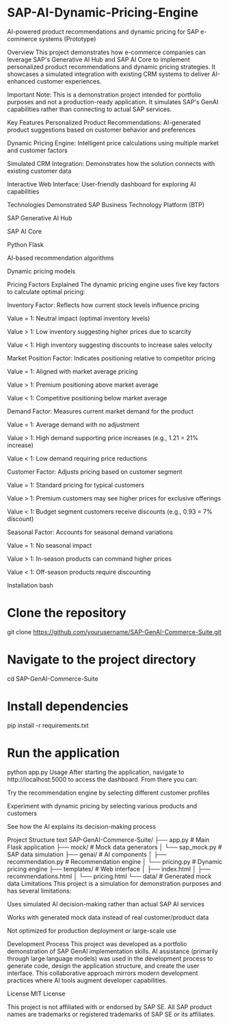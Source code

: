 # SAP-AI-Dynamic-Pricing-Engine
AI-powered product recommendations and dynamic pricing for SAP e-commerce systems (Prototype)

Overview
This project demonstrates how e-commerce companies can leverage SAP's Generative AI Hub and SAP AI Core to implement personalized product recommendations and dynamic pricing strategies. It showcases a simulated integration with existing CRM systems to deliver AI-enhanced customer experiences.

Important Note: This is a demonstration project intended for portfolio purposes and not a production-ready application. It simulates SAP's GenAI capabilities rather than connecting to actual SAP services.

Key Features
Personalized Product Recommendations: AI-generated product suggestions based on customer behavior and preferences

Dynamic Pricing Engine: Intelligent price calculations using multiple market and customer factors

Simulated CRM Integration: Demonstrates how the solution connects with existing customer data

Interactive Web Interface: User-friendly dashboard for exploring AI capabilities

Technologies Demonstrated
SAP Business Technology Platform (BTP)

SAP Generative AI Hub

SAP AI Core

Python Flask

AI-based recommendation algorithms

Dynamic pricing models

Pricing Factors Explained
The dynamic pricing engine uses five key factors to calculate optimal pricing:

Inventory Factor: Reflects how current stock levels influence pricing

Value = 1: Neutral impact (optimal inventory levels)

Value > 1: Low inventory suggesting higher prices due to scarcity

Value < 1: High inventory suggesting discounts to increase sales velocity

Market Position Factor: Indicates positioning relative to competitor pricing

Value = 1: Aligned with market average pricing

Value > 1: Premium positioning above market average

Value < 1: Competitive positioning below market average

Demand Factor: Measures current market demand for the product

Value = 1: Average demand with no adjustment

Value > 1: High demand supporting price increases (e.g., 1.21 = 21% increase)

Value < 1: Low demand requiring price reductions

Customer Factor: Adjusts pricing based on customer segment

Value = 1: Standard pricing for typical customers

Value > 1: Premium customers may see higher prices for exclusive offerings

Value < 1: Budget segment customers receive discounts (e.g., 0.93 = 7% discount)

Seasonal Factor: Accounts for seasonal demand variations

Value = 1: No seasonal impact

Value > 1: In-season products can command higher prices

Value < 1: Off-season products require discounting

Installation
bash
# Clone the repository
git clone https://github.com/yourusername/SAP-GenAI-Commerce-Suite.git

# Navigate to the project directory
cd SAP-GenAI-Commerce-Suite

# Install dependencies
pip install -r requirements.txt

# Run the application
python app.py
Usage
After starting the application, navigate to http://localhost:5000 to access the dashboard. From there you can:

Try the recommendation engine by selecting different customer profiles

Experiment with dynamic pricing by selecting various products and customers

See how the AI explains its decision-making process

Project Structure
text
SAP-GenAI-Commerce-Suite/
├── app.py                  # Main Flask application
├── mock/                   # Mock data generators
│   └── sap_mock.py         # SAP data simulation
├── genai/                  # AI components
│   ├── recommendation.py   # Recommendation engine
│   └── pricing.py          # Dynamic pricing engine
├── templates/              # Web interface
│   ├── index.html
│   ├── recommendations.html
│   └── pricing.html
└── data/                   # Generated mock data
Limitations
This project is a simulation for demonstration purposes and has several limitations:

Uses simulated AI decision-making rather than actual SAP AI services

Works with generated mock data instead of real customer/product data

Not optimized for production deployment or large-scale use

Development Process
This project was developed as a portfolio demonstration of SAP GenAI implementation skills. AI assistance (primarily through large language models) was used in the development process to generate code, design the application structure, and create the user interface. This collaborative approach mirrors modern development practices where AI tools augment developer capabilities.

License
MIT License

This project is not affiliated with or endorsed by SAP SE. All SAP product names are trademarks or registered trademarks of SAP SE or its affiliates.

